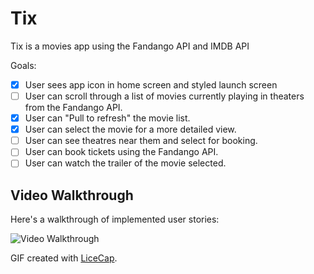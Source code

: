 # Tix
Tix is a movies app using the Fandango API and IMDB API

Goals:
- [x] User sees app icon in home screen and styled launch screen
- [ ] User can scroll through a list of movies currently playing in theaters from the Fandango API.
- [x] User can "Pull to refresh" the movie list.
- [x] User can select the movie for a more detailed view.
- [ ] User can see theatres near them and select for booking.
- [ ] User can book tickets using the Fandango API.
- [ ] User can watch the trailer of the movie selected.

## Video Walkthrough

Here's a walkthrough of implemented user stories:

<img src='https://i.imgur.com/t0odXnY.gif' title='Video Walkthrough' width='' alt='Video Walkthrough' />

GIF created with [LiceCap](http://www.cockos.com/licecap/).

